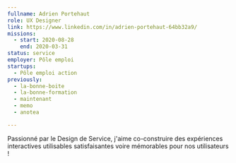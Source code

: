```yaml
---
fullname: Adrien Portehaut
role: UX Designer
link: https://www.linkedin.com/in/adrien-portehaut-64bb32a9/
missions:
  - start: 2020-08-28
    end: 2020-03-31
status: service
employer: Pôle emploi
startups:
  - Pôle emploi action
previously:
  - la-bonne-boite
  - la-bonne-formation
  - maintenant
  - memo
  - anotea

---
```

Passionné par le Design de Service, j'aime co-construire des expériences interactives utilisables satisfaisantes voire mémorables pour nos utilisateurs !
